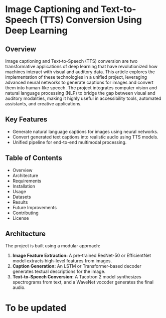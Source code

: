 # Image Captioning and Text-to-Speech (TTS) Conversion Using Deep Learning
## Overview
Image captioning and Text-to-Speech (TTS) conversion are two transformative applications of deep learning that have revolutionized how machines interact with visual and auditory data. This article explores the implementation of these technologies in a unified project, leveraging advanced neural networks to generate captions for images and convert them into human-like speech.
The project integrates computer vision and natural language processing (NLP) to bridge the gap between visual and auditory modalities, making it highly useful in accessibility tools, automated assistants, and creative applications.
## Key Features
- Generate natural language captions for images using neural networks.
- Convert generated text captions into realistic audio using TTS models.
- Unified pipeline for end-to-end multimodal processing.
## Table of Contents
- Overview
- Architecture
- Requirements
- Installation
- Usage
- Datasets
- Results
- Future Improvements
- Contributing
- License
## Architecture
The project is built using a modular approach:
1. **Image Feature Extraction:** A pre-trained ResNet-50 or EfficientNet model extracts high-level features from images.
2. **Caption Generation:** An LSTM or Transformer-based decoder generates textual descriptions for the image.
3. **Text-to-Speech Conversion:** A Tacotron 2 model synthesizes spectrograms from text, and a WaveNet vocoder generates the final audio.


# To be updated
